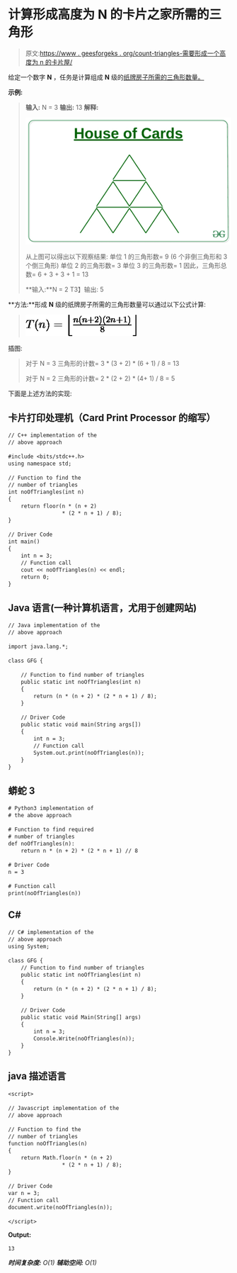 # 计算形成高度为 N 的卡片之家所需的三角形

> 原文:[https://www . geesforgeks . org/count-triangles-需要形成一个高度为 n 的卡片屋/](https://www.geeksforgeeks.org/count-triangles-required-to-form-a-house-of-cards-of-height-n/)

给定一个数字 **N** ，任务是计算组成 **N** 级的[纸牌房子所需的三角形数量。](https://www.geeksforgeeks.org/number-of-cards-needed-build-a-house-of-cards-of-a-given-level-n/)

**示例:**

> **输入:** N = 3
> **输出:** 13
> **解释:**
> 
> ![](img/7440498d772d1fc2e5edcafe29c0c1a9.png)
> 
> 从上图可以得出以下观察结果:
> 单位 1 的三角形数= 9 (6 个非倒三角形和 3 个倒三角形)
> 单位 2 的三角形数= 3
> 单位 3 的三角形数= 1
> 因此，三角形总数= 6 + 3 + 3 + 1 = 13
> 
> **输入:**N = 2
> T3】输出: 5

**方法:**形成 **N** 级的纸牌房子所需的三角形数量可以通过以下公式计算:

> ![T(n) = \left\lfloor\frac{n (n+2) (2n+1)} 8\right\rfloor    ](img/be7871e97008ccee344037c401b4a2be.png "Rendered by QuickLaTeX.com")

插图:

> 对于 N = 3
> 三角形的计数= 3 * (3 + 2) * (6 + 1) / 8 = 13
> 
> 对于 N = 2
> 三角形的计数= 2 * (2 + 2) * (4+ 1) / 8 = 5

下面是上述方法的实现:

## 卡片打印处理机（Card Print Processor 的缩写）

```
// C++ implementation of the
// above approach

#include <bits/stdc++.h>
using namespace std;

// Function to find the
// number of triangles
int noOfTriangles(int n)
{
    return floor(n * (n + 2)
                 * (2 * n + 1) / 8);
}

// Driver Code
int main()
{
    int n = 3;
    // Function call
    cout << noOfTriangles(n) << endl;
    return 0;
}
```

## Java 语言(一种计算机语言，尤用于创建网站)

```
// Java implementation of the
// above approach

import java.lang.*;

class GFG {

    // Function to find number of triangles
    public static int noOfTriangles(int n)
    {
        return (n * (n + 2) * (2 * n + 1) / 8);
    }

    // Driver Code
    public static void main(String args[])
    {
        int n = 3;
        // Function call
        System.out.print(noOfTriangles(n));
    }
}
```

## 蟒蛇 3

```
# Python3 implementation of
# the above approach

# Function to find required
# number of triangles
def noOfTriangles(n):
    return n * (n + 2) * (2 * n + 1) // 8

# Driver Code
n = 3

# Function call
print(noOfTriangles(n))
```

## C#

```
// C# implementation of the
// above approach
using System;

class GFG {
    // Function to find number of triangles
    public static int noOfTriangles(int n)
    {
        return (n * (n + 2) * (2 * n + 1) / 8);
    }

    // Driver Code
    public static void Main(String[] args)
    {
        int n = 3;
        Console.Write(noOfTriangles(n));
    }
}
```

## java 描述语言

```
<script>

// Javascript implementation of the
// above approach

// Function to find the
// number of triangles
function noOfTriangles(n)
{
    return Math.floor(n * (n + 2)
                 * (2 * n + 1) / 8);
}

// Driver Code
var n = 3;
// Function call
document.write(noOfTriangles(n));

</script>
```

**Output:** 

```
13
```

***时间复杂度:** O(1)*
***辅助空间:** O(1)*